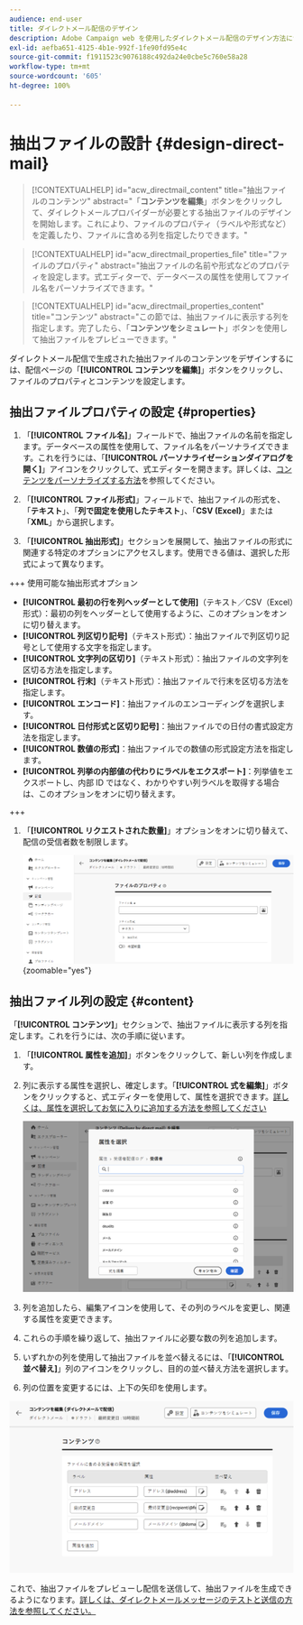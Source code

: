 ```yaml
---
audience: end-user
title: ダイレクトメール配信のデザイン
description: Adobe Campaign web を使用したダイレクトメール配信のデザイン方法について説明します。
exl-id: aefba651-4125-4b1e-992f-1fe90fd95e4c
source-git-commit: f1911523c9076188c492da24e0cbe5c760e58a28
workflow-type: tm+mt
source-wordcount: '605'
ht-degree: 100%

---
```


# 抽出ファイルの設計 {#design-direct-mail}

>[!CONTEXTUALHELP]
>id="acw_directmail_content"
>title="抽出ファイルのコンテンツ"
>abstract="「**コンテンツを編集**」ボタンをクリックして、ダイレクトメールプロバイダーが必要とする抽出ファイルのデザインを開始します。これにより、ファイルのプロパティ（ラベルや形式など）を定義したり、ファイルに含める列を指定したりできます。"

>[!CONTEXTUALHELP]
>id="acw_directmail_properties_file"
>title="ファイルのプロパティ"
>abstract="抽出ファイルの名前や形式などのプロパティを設定します。式エディターで、データベースの属性を使用してファイル名をパーソナライズできます。"

>[!CONTEXTUALHELP]
>id="acw_directmail_properties_content"
>title="コンテンツ"
>abstract="この節では、抽出ファイルに表示する列を指定します。完了したら、「**コンテンツをシミュレート**」ボタンを使用して抽出ファイルをプレビューできます。"

ダイレクトメール配信で生成された抽出ファイルのコンテンツをデザインするには、配信ページの「**[!UICONTROL コンテンツを編集]**」ボタンをクリックし、ファイルのプロパティとコンテンツを設定します。

## 抽出ファイルプロパティの設定 {#properties}

1. 「**[!UICONTROL ファイル名]**」フィールドで、抽出ファイルの名前を指定します。データベースの属性を使用して、ファイル名をパーソナライズできます。これを行うには、「**[!UICONTROL パーソナライゼーションダイアログを開く]**」アイコンをクリックして、式エディターを開きます。詳しくは、[コンテンツをパーソナライズする方法](../personalization/personalize.md)を参照してください。

1. 「**[!UICONTROL ファイル形式]**」フィールドで、抽出ファイルの形式を、「**テキスト**」、「**列で固定を使用したテキスト**」、「**CSV (Excel)**」または「**XML**」から選択します。

1. 「**[!UICONTROL 抽出形式]**」セクションを展開して、抽出ファイルの形式に関連する特定のオプションにアクセスします。使用できる値は、選択した形式によって異なります。

+++ 使用可能な抽出形式オプション

   * **[!UICONTROL 最初の行を列ヘッダーとして使用]**（テキスト／CSV（Excel）形式）：最初の列をヘッダーとして使用するように、このオプションをオンに切り替えます。
   * **[!UICONTROL 列区切り記号]**（テキスト形式）：抽出ファイルで列区切り記号として使用する文字を指定します。
   * **[!UICONTROL 文字列の区切り]**（テキスト形式）：抽出ファイルの文字列を区切る方法を指定します。
   * **[!UICONTROL 行末]**（テキスト形式）：抽出ファイルで行末を区切る方法を指定します。
   * **[!UICONTROL エンコード]**：抽出ファイルのエンコーディングを選択します。
   * **[!UICONTROL 日付形式と区切り記号]**：抽出ファイルでの日付の書式設定方法を指定します。
   * **[!UICONTROL 数値の形式]**：抽出ファイルでの数値の形式設定方法を指定します。
   * **[!UICONTROL 列挙の内部値の代わりにラベルをエクスポート]**：列挙値をエクスポートし、内部 ID ではなく、わかりやすい列ラベルを取得する場合は、このオプションをオンに切り替えます。

+++

1. 「**[!UICONTROL リクエストされた数量]**」オプションをオンに切り替えて、配信の受信者数を制限します。

   ![抽出ファイルのコンテンツの詳細設定オプションを示すスクリーンショット。](assets/dm-content-details.png){zoomable="yes"}

## 抽出ファイル列の設定 {#content}

「**[!UICONTROL コンテンツ]**」セクションで、抽出ファイルに表示する列を指定します。これを行うには、次の手順に従います。

1. 「**[!UICONTROL 属性を追加]**」ボタンをクリックして、新しい列を作成します。
1. 列に表示する属性を選択し、確定します。「**[!UICONTROL 式を編集]**」ボタンをクリックすると、式エディターを使用して、属性を選択できます。[詳しくは、属性を選択してお気に入りに追加する方法を参照してください](../get-started/attributes.md)

   ![「属性を追加」ボタンと、抽出ファイルに属性を追加するオプションを示すスクリーンショット。](assets/dm-add-attribute.png)

1. 列を追加したら、編集アイコンを使用して、その列のラベルを変更し、関連する属性を変更できます。
1. これらの手順を繰り返して、抽出ファイルに必要な数の列を追加します。
1. いずれかの列を使用して抽出ファイルを並べ替えるには、「**[!UICONTROL 並べ替え]**」列のアイコンをクリックし、目的の並べ替え方法を選択します。
1. 列の位置を変更するには、上下の矢印を使用します。

![抽出ファイルの属性設定オプションを示すスクリーンショット。](assets/dm-content-attributes.png)

これで、抽出ファイルをプレビューし配信を送信して、抽出ファイルを生成できるようになります。[詳しくは、ダイレクトメールメッセージのテストと送信の方法を参照してください。](send-direct-mail.md)